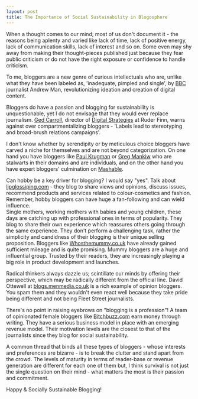 ```yaml
---
layout: post
title: The Importance of Social Sustainability in Blogosphere
---
```


When a thought comes to our mind; most of us don't document it - the reasons being aplenty and varied like lack of time, lack of positive energy, lack of communication skills, lack of interest and so on. Some even may shy away from making their thought-pieces published just because they fear public criticism or do not have the right exposure or confidence to handle criticism.

To me, bloggers are a new genre of curious intellectuals who are, unlike what they have been labeled as, 'inadequate, pimpled and single', by <a href="http://www.bbc.co.uk/">BBC</a> journalist Andrew Man, revolutionizing ideation and creation of digital content.

Bloggers do have a passion and blogging for sustainability is unquestionable, yet I do not envisage that they would ever replace journalism. <a href="http://www.naymz.com/ged_carroll_2328920">Ged Carroll</a>, director of <a href="http://www.digitalstrategies.com/">Digital Strategies</a> at Ruder Finn, warns against over compartmentalizing bloggers - 'Labels lead to stereotyping and broad-brush relations campaigns'.

I don't know whether by serendipity or by meticulous choice bloggers have carved a niche for themselves and are not beyond categorization. On one hand you have bloggers like <a href="http://www.krugman.blogs.nytimes.com/">Paul Krugman</a> or <a href="http://www.gregmankiw.blogspot.com/">Greg Mankiw</a> who are stalwarts in their domains and are individuals, and on the other hand you have expert bloggers' culmination on <a href="http://www.mashable.com/">Mashable</a>.

Can hobby be a key driver for blogging? I would say "yes". Talk about <a href="http://www.lipglossiping.com/">lipglossiping.com</a> - they blog to share views and opinions, discuss issues, recommend products and services related to colour-cosmetics and fashion. Remember, hobby bloggers can have huge a fan-following and can wield influence.<br />
Single mothers, working mothers with babies and young children, these days are catching up with professional ones in terms of popularity. They blog to share their own experience which reassures others going through the same experience. They don't perform a challenging task, rather the simplicity and candidness of their blogging is their unique selling proposition. Bloggers like <a href="http://www.whosthemummy.co.uk">Whosthemummy.co.uk</a> have already gained sufficient mileage and is quite promising. Mummy bloggers are a huge and influential group. Trusted by their readers, they are increasingly playing a big role in product development and launches.

Radical thinkers always dazzle us; scintillate our minds by offering their perspective, which may be radically different from the official line. David Ottewell at <a href="http://www.blogs.menmedia.co.uk">blogs.menmedia.co.uk</a> is a rich example of opinion bloggers. You spam them and they wouldn't even react well because they take pride being different and not being Fleet Street journalists.

There's no point in raising eyebrows on "blogging is a profession"! A team of opinionated female bloggers like <a href="http://www.bitchbuzz.com/">Bitchbuzz.com</a> earn money through writing. They have a serious business model in place with an emerging revenue model. Their motivation levels are the closest to that of the journalists since they blog for social sustainability.

A common thread that binds all these types of bloggers - whose interests and preferences are bizarre - is to break the clutter and stand apart from the crowd. The levels of maturity in terms of reader-base or revenue generation are different for each one of them but, I think survival is not just the single question on their mind - what matters the most is their passion and commitment.

Happy & Socially Sustainable Blogging!
